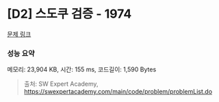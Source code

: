 # [D2] 스도쿠 검증 - 1974 

[문제 링크](https://swexpertacademy.com/main/code/problem/problemDetail.do?contestProbId=AV5Psz16AYEDFAUq) 

### 성능 요약

메모리: 23,904 KB, 시간: 155 ms, 코드길이: 1,590 Bytes



> 출처: SW Expert Academy, https://swexpertacademy.com/main/code/problem/problemList.do